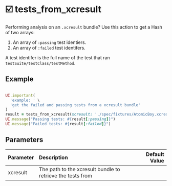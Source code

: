 

# ☑️  tests_from_xcresult

Performing analysis on an `.xcresult` bundle? Use this action to get a Hash of two arrays:
1. An array of `:passing` test identiers.
2. An array of `:failed` test identifers.

A test identifer is the full name of the test that ran `testSuite/testClass/testMethod`.


## Example

<!-- tests_from_xcresult examples: begin -->

```ruby

UI.important(
  'example: ' \
  'get the failed and passing tests from a xcresult bundle'
)
result = tests_from_xcresult(xcresult: './spec/fixtures/AtomicBoy.xcresult')
UI.message("Passing tests: #{result[:passing]}")
UI.message("Failed tests: #{result[:failed]}")

```
<!-- tests_from_xcresult examples: end -->

## Parameters

<!-- tests_from_xcresult parameters: begin -->
|Parameter|Description|Default Value|
|:-|:-|-:|
|xcresult|The path to the xcresult bundle to retrieve the tests from||
<!-- tests_from_xcresult parameters: end -->
